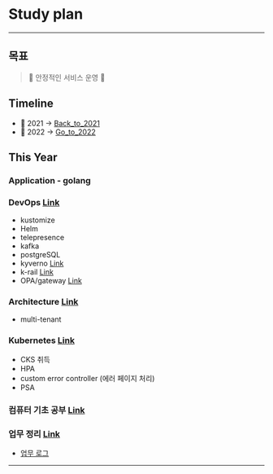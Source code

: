 # Study plan
---
## 목표
> 🗿 안정적인 서비스 운영 🗿
## Timeline
* 🐄 2021 -> [Back_to_2021](./2021/)
* 🐅 2022 -> [Go_to_2022](./2022/)
## This Year
### Application - golang
### DevOps [Link](./2022/devops/)
* kustomize
* Helm
* telepresence
* kafka
* postgreSQL
* kyverno [Link](https://github.com/kyverno/kyverno/)
* k-rail [Link](https://github.com/cruise-automation/k-rail)
* OPA/gateway [Link](https://github.com/open-policy-agent/gatekeeper/)
### Architecture [Link](./2022/architecture/)
* multi-tenant
### Kubernetes [Link](./2022/kubernetes/)
* CKS 취득
* HPA
* custom error controller (에러 페이지 처리)
* PSA
### 컴퓨터 기초 공부 [Link](./2022/computer_science/)
### 업무 정리 [Link](./2022/logworks/)
* [업무 로그](./2022/logworks/README.md)
---